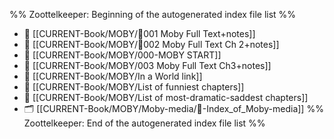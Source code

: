 %% Zoottelkeeper: Beginning of the autogenerated index file list  %%
- 📄 [[CURRENT-Book/MOBY/🎤001 Moby Full Text+notes]]
- 📄 [[CURRENT-Book/MOBY/🎤002 Moby Full Text Ch 2+notes]]
- 📄 [[CURRENT-Book/MOBY/000-MOBY START]]
- 📄 [[CURRENT-Book/MOBY/003 Moby Full Text Ch3+notes]]
- 📄 [[CURRENT-Book/MOBY/In a World link]]
- 📄 [[CURRENT-Book/MOBY/List of funniest chapters]]
- 📄 [[CURRENT-Book/MOBY/List of most-dramatic-saddest chapters]]
- 🗂️ [[CURRENT-Book/MOBY/Moby-media/🧠-Index_of_Moby-media]]
%% Zoottelkeeper: End of the autogenerated index file list  %%
